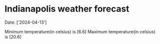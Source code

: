 # Indianapolis weather forecast 
Date: ['2024-04-13'] 

Minimum temperature(in celsius) is [6.6] 
Maximum temperature(in celsius) is [20.6]